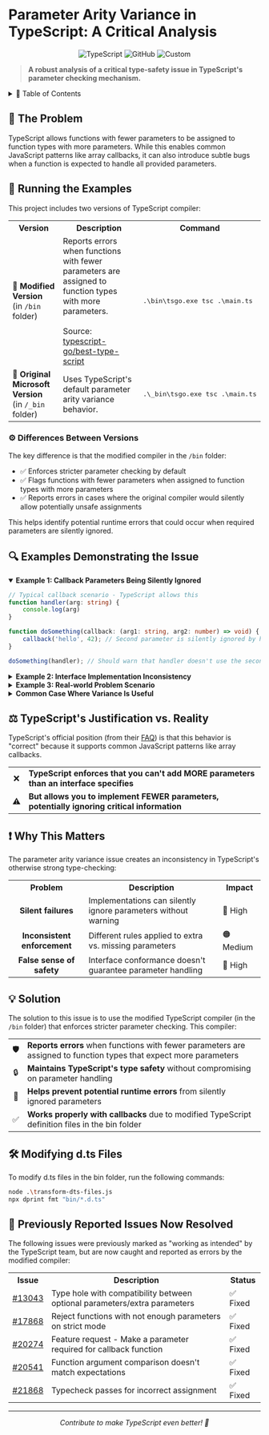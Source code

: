 # Parameter Arity Variance in TypeScript: A Critical Analysis

<div align="center">
  
![TypeScript](https://img.shields.io/badge/TypeScript-007ACC?style=for-the-badge&logo=typescript&logoColor=white)
![GitHub](https://img.shields.io/badge/GitHub-100000?style=for-the-badge&logo=github&logoColor=white)
![Custom](https://img.shields.io/badge/Parameter_Variance-Critical-red?style=for-the-badge)

</div>

> **A robust analysis of a critical type-safety issue in TypeScript's parameter checking mechanism.**

<details>
<summary>📑 Table of Contents</summary>

- [📌 The Problem](#-the-problem)
- [🚀 Running the Examples](#-running-the-examples)
- [🔍 Examples Demonstrating the Issue](#-examples-demonstrating-the-issue)
- [⚖️ TypeScript's Justification vs. Reality](#️-typescripts-justification-vs-reality)
- [❗ Why This Matters](#-why-this-matters)
- [💡 Solution](#-solution)
- [🛠️ Modifying d.ts Files](#️-modifying-dts-files)
- [🔄 Previously Reported Issues Now Resolved](#-previously-reported-issues-now-resolved)

</details>

## 📌 The Problem

TypeScript allows functions with fewer parameters to be assigned to function types with more parameters. While this enables common JavaScript patterns like array callbacks, it can also introduce subtle bugs when a function is expected to handle all provided parameters.

## 🚀 Running the Examples

This project includes two versions of TypeScript compiler:

<table>
  <tr>
    <th>Version</th>
    <th>Description</th>
    <th>Command</th>
  </tr>
  <tr>
    <td>🔧 <b>Modified Version</b><br>(in <code>/bin</code> folder)</td>
    <td>Reports errors when functions with fewer parameters are assigned to function types with more parameters.<br><br>Source: <a href="https://github.com/topce/typescript-go/tree/best-type-script">typescript-go/best-type-script</a></td>
    <td>
      <pre>.\bin\tsgo.exe tsc .\main.ts</pre>
    </td>
  </tr>
  <tr>
    <td>🔧 <b>Original Microsoft Version</b><br>(in <code>/_bin</code> folder)</td>
    <td>Uses TypeScript's default parameter arity variance behavior.</td>
    <td>
      <pre>.\_bin\tsgo.exe tsc .\main.ts</pre>
    </td>
  </tr>
</table>

### ⚙️ Differences Between Versions

The key difference is that the modified compiler in the `/bin` folder:

- ✅ Enforces stricter parameter checking by default
- ✅ Flags functions with fewer parameters when assigned to function types with more parameters
- ✅ Reports errors in cases where the original compiler would silently allow potentially unsafe assignments

This helps identify potential runtime errors that could occur when required parameters are silently ignored.

## 🔍 Examples Demonstrating the Issue

<details open>
<summary><b>Example 1: Callback Parameters Being Silently Ignored</b></summary>

```typescript
// Typical callback scenario - TypeScript allows this
function handler(arg: string) {
    console.log(arg)
}

function doSomething(callback: (arg1: string, arg2: number) => void) {
    callback('hello', 42); // Second parameter is silently ignored by handler
}

doSomething(handler); // Should warn that handler doesn't use the second parameter
```

</details>

<details>
<summary><b>Example 2: Interface Implementation Inconsistency</b></summary>

```ts
interface I {
    hi(a: string, b: string): void;
}

// Error - TypeScript correctly prevents adding MORE parameters
class A implements I {
    hi(a: string, b: string, c: string): void { // Error: Too many parameters
        throw new Error("Method not implemented." + a);
    }
}

// No error - but should be flagged as potentially unsafe
class B implements I {
    hi(a: string): void { // Only handles first parameter when interface requires two
        throw new Error("Method not implemented." + a);
    }
};
```

</details>

<details>
<summary><b>Example 3: Real-world Problem Scenario</b></summary>

```ts
// A service interface that processes users
interface UserService {
    processUser(name: string, id: number): void;
}

class BrokenUserService implements UserService {
    // TypeScript accepts this despite missing the required id parameter
    processUser(name: string): void {
        // This implementation never uses the id, which could cause logic errors
        console.log(`Processing user ${name}`);
        // What if business logic depended on the id parameter?
    }
}

function requireBothParameters(callback: (a: string, b: number) => void) {
    // This function assumes callback will use both parameters
    callback("test", 123);
}

// TypeScript allows this despite handler ignoring the second parameter
requireBothParameters(handler);
```

</details>

<details>
<summary><b>Common Case Where Variance Is Useful</b></summary>

```ts
// Standard array iteration - here we want to allow partial parameter usage
let items = [1, 2, 3];
items.forEach(arg => console.log(arg)); // Only using first parameter is fine
items.forEach(() => console.log("Counting")); // Sometimes we don't need parameters at all
```

</details>

## ⚖️ TypeScript's Justification vs. Reality

TypeScript's official position (from their [FAQ](https://github.com/Microsoft/TypeScript/wiki/FAQ#parameter-arity-variance-is-correct)) is that this behavior is "correct" because it supports common JavaScript patterns like array callbacks.

<div align="center">
  <table>
    <tr>
      <td align="center">❌</td>
      <td><b>TypeScript enforces that you can't add MORE parameters than an interface specifies</b></td>
    </tr>
    <tr>
      <td align="center">⚠️</td>
      <td><b>But allows you to implement FEWER parameters, potentially ignoring critical information</b></td>
    </tr>
  </table>
</div>

## ❗ Why This Matters

The parameter arity variance issue creates an inconsistency in TypeScript's otherwise strong type-checking:

<div align="center">
<table>
  <tr>
    <th>Problem</th>
    <th>Description</th>
    <th>Impact</th>
  </tr>
  <tr>
    <td align="center"><b>Silent failures</b></td>
    <td>Implementations can silently ignore parameters without warning</td>
    <td>🔴 High</td>
  </tr>
  <tr>
    <td align="center"><b>Inconsistent enforcement</b></td>
    <td>Different rules applied to extra vs. missing parameters</td>
    <td>🟠 Medium</td>
  </tr>
  <tr>
    <td align="center"><b>False sense of safety</b></td>
    <td>Interface conformance doesn't guarantee parameter handling</td>
    <td>🔴 High</td>
  </tr>
</table>
</div>

## 💡 Solution

The solution to this issue is to use the modified TypeScript compiler (in the `/bin` folder) that enforces stricter parameter checking. This compiler:

<div align="center">
<table>
  <tr>
    <td align="center">🛡️</td>
    <td><b>Reports errors</b> when functions with fewer parameters are assigned to function types that expect more parameters</td>
  </tr>
  <tr>
    <td align="center">🔒</td>
    <td><b>Maintains TypeScript's type safety</b> without compromising on parameter handling</td>
  </tr>
  <tr>
    <td align="center">🚫</td>
    <td><b>Helps prevent potential runtime errors</b> from silently ignored parameters</td>
  </tr>
  <tr>
    <td align="center">✅</td>
    <td><b>Works properly with callbacks</b> due to modified TypeScript definition files in the bin folder</td>
  </tr>
</table>
</div>

## 🛠️ Modifying d.ts Files

To modify d.ts files in the bin folder, run the following commands:

```bash
node .\transform-dts-files.js
npx dprint fmt "bin/*.d.ts"
```

## 🔄 Previously Reported Issues Now Resolved

The following issues were previously marked as "working as intended" by the TypeScript team, but are now caught and reported as errors by the modified compiler:

<div align="center">
<table>
  <tr>
    <th>Issue</th>
    <th>Description</th>
    <th>Status</th>
  </tr>
  <tr>
    <td><a href="https://github.com/microsoft/TypeScript/issues/13043">#13043</a></td>
    <td>Type hole with compatibility between optional parameters/extra parameters</td>
    <td>✅ Fixed</td>
  </tr>
  <tr>
    <td><a href="https://github.com/microsoft/TypeScript/issues/17868">#17868</a></td>
    <td>Reject functions with not enough parameters on strict mode</td>
    <td>✅ Fixed</td>
  </tr>
  <tr>
    <td><a href="https://github.com/microsoft/TypeScript/issues/20274">#20274</a></td>
    <td>Feature request - Make a parameter required for callback function</td>
    <td>✅ Fixed</td>
  </tr>
  <tr>
    <td><a href="https://github.com/microsoft/TypeScript/issues/20541">#20541</a></td>
    <td>Function argument comparison doesn't match expectations</td>
    <td>✅ Fixed</td>
  </tr>
  <tr>
    <td><a href="https://github.com/microsoft/TypeScript/issues/21868">#21868</a></td>
    <td>Typecheck passes for incorrect assignment</td>
    <td>✅ Fixed</td>
  </tr>
</table>
</div>

---

<div align="center">
  <p><i>Contribute to make TypeScript even better! 🚀</i></p>
</div>
